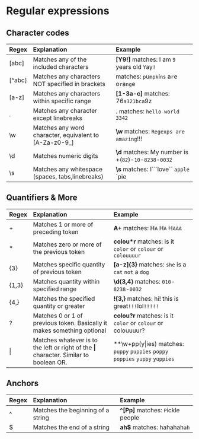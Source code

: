 # Regular expressions

## Character codes

| Regex | Explanation | Example |
| :--- | :--- | :--- |
| \[abc\] | Matches any of the included characters | **\[Y9!\]** matches: I am `9` years old `Y`ay`!` |
| \[^abc\] | Matches any characters NOT specified in brackets |  matches: `p`u`mpk`i`ns` a`r`e o`r`a`ng`e |
| \[a-z\] | Matches any characters within specific range | **\[1-3a-c\]** matches: 76`a321bca`9z |
| . | Matches any character except linebreaks | **.**  matches: `hello world 3342` |
| \w | Matches any word character, equivalent to \[A-Za-z0-9\_\] | **\w** matches: `Regexps are amazing`!!! |
| \d | Matches numeric digits | **\d** matches: My number is +\(`82`\)-`10`-`8238`-`0032` |
| \s | Matches any whitespace \(spaces, tabs,linebreaks\) | **\s** matches: I```love`` `apple` \`pie |

## Quantifiers & More

| Regex | Explanation | Example |
| :--- | :--- | :--- |
| + | Matches 1 or more of preceding token | **A+** matches: H`A` H`A` H`AAA` |
| \* | Matches zero or more of the previous token | **colou\*r** matches: is it `color` or `colour` or `colouuuur` |
| {3} | Matches specific quantity of previous token | **\[a-z\]{3}** matches: `she` is a `cat` `not` a `dog` |
| {1,3} | Matches quantity within specified range | **\d{3,4}** matches: `010`-`8238`-`0032` |
| {4,} | Matches the specified quantity or greater | **!{3,}** matches: hi! this is great`!!!`lol`!!!!!` |
| ? | Matches 0 or 1 of previous token. Basically it makes something optional | **colou?r** matches: is it `color` or `colour` or colouuuur? |
| \| | Matches whatever is to the left or right of the **\|** character. Similar to boolean OR. | \*\*\w+pp\(y\|ies\) matches: `puppy` `puppies` `poppy` `poppies` `yuppy` `yuppies` |

## Anchors

| Regex | Explanation | Example |
| :--- | :--- | :--- |
| ^ | Matches the beginning of a string | **\^\[Pp\]** matches: `P`ickle people |
| $ | Matches the end of a string | **ah$** matches: hahahah`ah` |


